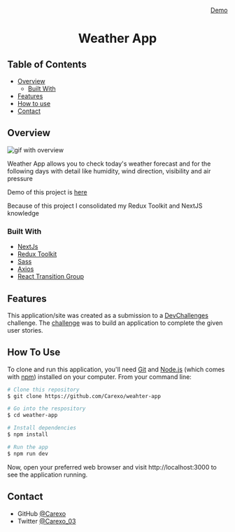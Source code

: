   <p align="right">
    <a href="https://weahter-app.vercel.app/">
      Demo
    </a>
  </p>

  <h1 align="center">Weather App</h1>

## Table of Contents

- [Overview](#overview)
  - [Built With](#built-with)
- [Features](#features)
- [How to use](#how-to-use)
- [Contact](#contact)

## Overview

![gif with overview](https://media4.giphy.com/media/1v1OykSW33iqmHviLc/giphy.gif?cid=790b7611085ff20cc86894c367a757f3834948cd04b4fc4b&rid=giphy.gif&ct=g)

Weather App allows you to check today's weather forecast and for the following days with detail like humidity, wind direction, visibility and air pressure

Demo of this project is [here](https://weahter-app.vercel.app/)

Because of this project I consolidated my Redux Toolkit and NextJS knowledge

### Built With

- [NextJs](https://nextjs.org/)
- [Redux Toolkit](https://redux-toolkit.js.org/)
- [Sass](https://sass-lang.com/)
- [Axios](https://github.com/axios/axios)
- [React Transition Group](http://reactcommunity.org/react-transition-group/)

## Features

This application/site was created as a submission to a [DevChallenges](https://devchallenges.io/challenges) challenge. The [challenge](https://devchallenges.io/challenges/mM1UIenRhK808W8qmLWv) was to build an application to complete the given user stories.

## How To Use

To clone and run this application, you'll need [Git](https://git-scm.com) and [Node.js](https://nodejs.org/en/download/) (which comes with [npm](http://npmjs.com)) installed on your computer. From your command line:

```bash
# Clone this repository
$ git clone https://github.com/Carexo/weahter-app

# Go into the respository
$ cd weather-app

# Install dependencies
$ npm install

# Run the app
$ npm run dev
```

Now, open your preferred web browser and visit http://localhost:3000 to see the application running.

## Contact

- GitHub [@Carexo](https://github.com/Carexo)
- Twitter [@Carexo_03](https://twitter.com/Carexo_03)
